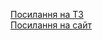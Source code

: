 [Посилання на ТЗ](https://docs.google.com/document/d/1k0dpm7EBl0KnUXGHl4sdS3vrPW9tKi5RhnCOZ8G4tGQ/edit?usp=sharing "ссылка")  
[Посилання на сайт](https://photonee.herokuapp.com/ "ссылка")